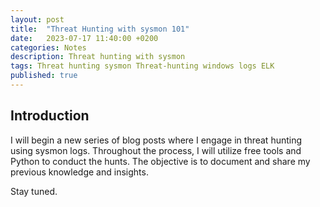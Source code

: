 ```yaml
---
layout: post
title:  "Threat Hunting with sysmon 101"
date:   2023-07-17 11:40:00 +0200
categories: Notes
description: Threat hunting with sysmon 
tags: Threat hunting sysmon Threat-hunting windows logs ELK
published: true
---
```

## **Introduction**

I will begin a new series of blog posts where I engage in threat hunting using sysmon logs. Throughout the process, I will utilize free tools and Python to conduct the hunts. The objective is to document and share my previous knowledge and insights.





Stay tuned.
